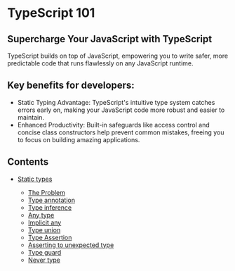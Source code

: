 # TypeScript 101

## Supercharge Your JavaScript with TypeScript

TypeScript builds on top of JavaScript, empowering you to write safer, more predictable code that runs flawlessly on any JavaScript runtime.

## Key benefits for developers:

- Static Typing Advantage: TypeScript's intuitive type system catches errors early on, making your JavaScript code more
  robust and easier to maintain.
- Enhanced Productivity: Built-in safeguards like access control and concise class constructors help prevent common mistakes, freeing you to focus on building amazing applications.

## Contents

- [Static types](./StaticTypes/README.md)

  - [The Problem](./StaticTypes/README.md/#the-problem)
  - [Type annotation](./StaticTypes/README.md/#type-annotation)
  - [Type inference](./StaticTypes/README.md/#type-inference)
  - [Any type](./StaticTypes/README.md/#any-type)
  - [Implicit any](./StaticTypes/README.md/#implicit-any)
  - [Type union](./StaticTypes/README.md/#type-union)
  - [Type Assertion](./StaticTypes/README.md/#type-assertion)
  - [Asserting to unexpected type](./StaticTypes/README.md/#asserting-to-an-unexpected-type)
  - [Type guard](./StaticTypes/README.md/#type-guard)
  - [Never type](./StaticTypes/README.md/#never-type)
